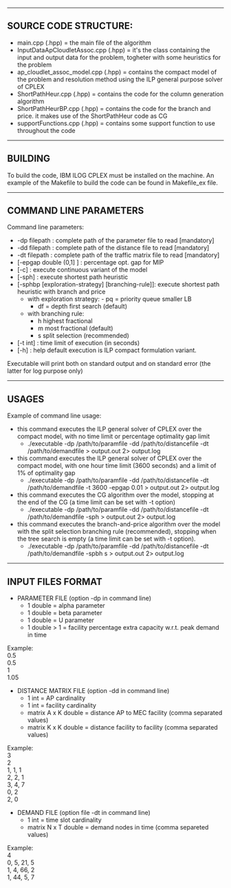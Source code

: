 
------------
SOURCE CODE STRUCTURE:
------------

- main.cpp (.hpp) = the main file of the algorithm
- InputDataApCloudletAssoc.cpp (.hpp) = it's the class containing the input and output data for the problem, togheter with some heuristics for the problem
- ap_cloudlet_assoc_model.cpp (.hpp) = contains the compact model of the problem and resolution method using the ILP general purpose solver of CPLEX
- ShortPathHeur.cpp (.hpp) = contains the code for the column generation algorithm
- ShortPathHeurBP.cpp (.hpp) = contains the code for the branch and price. it makes use of the ShortPathHeur code as CG
- supportFunctions.cpp (.hpp) = contains some support function to use throughout the code

------------
BUILDING
------------

To build the code, IBM ILOG CPLEX must be installed on the machine.
An example of the Makefile to build the code can be found in Makefile_ex file.

------------
COMMAND LINE PARAMETERS
------------

Command line parameters: 
* -dp filepath :	 complete path of the parameter file to read [mandatory]
* -dd filepath :	 complete path of the distance file to read [mandatory]
* -dt filepath :	 complete path of the traffic matrix file to read [mandatory]
* [-epgap double (0,1] ] : 	 percentage opt. gap for MIP
* [-c] : 	 execute continuous variant of the model
* [-sph] : 	 execute shortest path heuristic
* [-sphbp [exploration-strategy] [branching-rule]]: 	 execute shortest path heuristic with branch and price 
 	 - with exploration strategy: 
 	  -	pq = priority queue smaller LB 
 		 - df = depth first search (default) 
 	 - with branching rule: 
 		 - h highest fractional 
 		 - m most fractional (default) 
 		 - s split selection (recommended)
* [-t int] : time limit of execution (in seconds)
* [-h] : 	 help
 default execution is ILP compact formulation variant.

Executable will print both on standard output and on standard error (the latter for log purpose only)

------------
USAGES
------------

 Example of command line usage:
* this command executes the ILP general solver of CPLEX over the compact model, with no time limit or percentage optimality gap limit
     - ./executable -dp /path/to/paramfile -dd /path/to/distancefile -dt /path/to/demandfile > output.out 2> output.log   
* this command executes the ILP general solver of CPLEX over the compact model, with one hour time limit (3600 seconds) and a limit of 1% of optimality gap
     - ./executable -dp /path/to/paramfile -dd /path/to/distancefile -dt /path/to/demandfile -t 3600 -epgap 0.01 > output.out 2> output.log  
* this command executes the CG algorithm over the model, stopping at the end of the CG (a time limit can be set with -t option)
     - ./executable -dp /path/to/paramfile -dd /path/to/distancefile -dt /path/to/demandfile -sph > output.out 2> output.log
* this command executes the branch-and-price algorithm over the model with the split selection branching rule (recommended), stopping when the tree search is empty (a time limit can be set with -t option). 
     - ./executable -dp /path/to/paramfile -dd /path/to/distancefile -dt /path/to/demandfile -spbh s > output.out 2> output.log

------------
INPUT FILES FORMAT
------------
* PARAMETER FILE (option -dp in command line)
     - 1 double = alpha parameter
     - 1 double = beta parameter
     - 1 double = U parameter
     - 1 double > 1 = facility percentage extra capacity w.r.t. peak demand in time
    
Example:\
0.5    
0.5 \
1 \
1.05
     
* DISTANCE MATRIX FILE (option -dd in command line)
     - 1 int = AP cardinality
     - 1 int = facility cardinality
     - matrix A x K double = distance AP to MEC facility (comma separated values)
     - matrix K x K double = distance facility to facility (comma separated values)

Example: \
3 \
2 \
1, 1, 1 \
2, 2, 1 \
3, 4, 7 \
0, 2  \
2, 0 

* DEMAND FILE (option file -dt in command line)
     - 1 int = time slot cardinality
     - matrix N x T double = demand nodes in time (comma separeted values)

Example: \
4 \
0, 5, 21, 5 \
1, 4, 66, 2 \
1, 44, 5, 7
